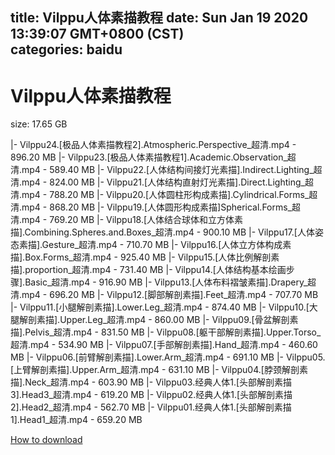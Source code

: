 
title: Vilppu人体素描教程
date: Sun Jan 19 2020 13:39:07 GMT+0800 (CST)    
categories: baidu
---

# Vilppu人体素描教程
size: 17.65 GB
 
 
|- Vilppu24.[极品人体素描教程2].Atmospheric.Perspective_超清.mp4 - 896.20 MB
|- Vilppu23.[极品人体素描教程1].Academic.Observation_超清.mp4 - 589.40 MB
|- Vilppu22.[人体结构间接灯光素描].Indirect.Lighting_超清.mp4 - 824.00 MB
|- Vilppu21.[人体结构直射灯光素描].Direct.Lighting_超清.mp4 - 788.20 MB
|- Vilppu20.[人体圆柱形构成素描].Cylindrical.Forms_超清.mp4 - 868.20 MB
|- Vilppu19.[人体圆形构成素描]Spherical.Forms_超清.mp4 - 769.20 MB
|- Vilppu18.[人体结合球体和立方体素描].Combining.Spheres.and.Boxes_超清.mp4 - 900.10 MB
|- Vilppu17.[人体姿态素描].Gesture_超清.mp4 - 710.70 MB
|- Vilppu16.[人体立方体构成素描].Box.Forms_超清.mp4 - 925.40 MB
|- Vilppu15.[人体比例解剖素描].proportion_超清.mp4 - 731.40 MB
|- Vilppu14.[人体结构基本绘画步骤].Basic_超清.mp4 - 916.90 MB
|- Vilppu13.[人体布料褶皱素描].Drapery_超清.mp4 - 696.20 MB
|- Vilppu12.[脚部解剖素描].Feet_超清.mp4 - 707.70 MB
|- Vilppu11.[小腿解剖素描].Lower.Leg_超清.mp4 - 874.40 MB
|- Vilppu10.[大腿解剖素描].Upper.Leg_超清.mp4 - 860.00 MB
|- Vilppu09.[骨盆解剖素描].Pelvis_超清.mp4 - 831.50 MB
|- Vilppu08.[躯干部解剖素描].Upper.Torso_超清.mp4 - 534.90 MB
|- Vilppu07.[手部解剖素描].Hand_超清.mp4 - 460.60 MB
|- Vilppu06.[前臂解剖素描].Lower.Arm_超清.mp4 - 691.10 MB
|- Vilppu05.[上臂解剖素描].Upper.Arm_超清.mp4 - 631.10 MB
|- Vilppu04.[脖颈解剖素描].Neck_超清.mp4 - 603.90 MB
|- Vilppu03.经典人体1.[头部解剖素描3].Head3_超清.mp4 - 619.20 MB
|- Vilppu02.经典人体1.[头部解剖素描2].Head2_超清.mp4 - 562.70 MB
|- Vilppu01.经典人体1.[头部解剖素描1].Head1_超清.mp4 - 659.20 MB

[How to download](https://bpcam.bemobtrk.com/go/2ceec3aa-1ca2-46d6-b9ff-aaa5c184517c?jno=1508)
